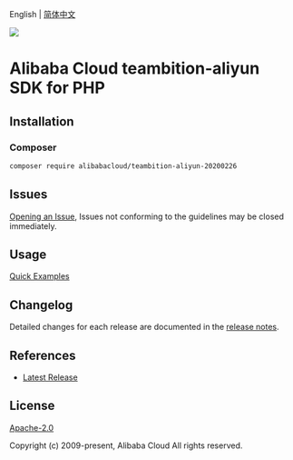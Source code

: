 English | [简体中文](README-CN.md)

![](https://aliyunsdk-pages.alicdn.com/icons/AlibabaCloud.svg)

# Alibaba Cloud teambition-aliyun SDK for PHP

## Installation

### Composer

```bash
composer require alibabacloud/teambition-aliyun-20200226
```

## Issues

[Opening an Issue](https://github.com/aliyun/alibabacloud-php-sdk/issues/new), Issues not conforming to the guidelines may be closed immediately.

## Usage

[Quick Examples](https://github.com/aliyun/alibabacloud-php-sdk/blob/master/docs/0-Examples-EN.md#quick-examples)

## Changelog

Detailed changes for each release are documented in the [release notes](./ChangeLog.txt).

## References

* [Latest Release](https://github.com/aliyun/alibabacloud-php-sdk/)

## License

[Apache-2.0](http://www.apache.org/licenses/LICENSE-2.0)

Copyright (c) 2009-present, Alibaba Cloud All rights reserved.
